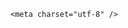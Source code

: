 <!DOCTYPE html>
<html lang="zh-CN">

<head>
    
<title>9岁女孩被三角尺打碎头骨，涉事老师已获刑5年，女孩母亲为何坚决申请再审？_腾讯新闻</title>
<meta name="keywords" content="三角尺,头骨,老师,女孩,女儿,孩子,涉事,班主任">
<meta name="description" content="长沙女童刘某辰被老师用三角尺砸伤案持续引发关注。11月27日，湖南长沙市岳麓区人民法院依法对涉事教师宋雨明故意伤害案一审公开宣判，以故意伤害罪判处被告人宋雨明有期徒刑五年，禁止其从事密切接触未成年人的工作；同时驳回附带民事诉讼原告人刘某辰的附带民事诉讼请求。刘某辰父亲告诉南都记者，他对判决不服，申请抗诉...">
<meta name="author" content="腾讯网">
<meta name="copyright" content="Copyright 1998 - 2025 Tencent. All Rights Reserved">
<meta property="og:type" content="news" />

<meta property="og:title" content="9岁女孩被三角尺打碎头骨，涉事老师已获刑5年，女孩母亲为何坚决申请再审？_腾讯新闻" />
<meta property="og:description" content="长沙女童刘某辰被老师用三角尺砸伤案持续引发关注。11月27日，湖南长沙市岳麓区人民法院依法对涉事教师宋雨明故意伤害案一审公开宣判，以故意伤害罪判处被告人宋雨明有期徒刑五年，禁止其从事密切接触未成年人的工作；同时驳回附带民事诉讼原告人刘某辰的附带民事诉讼请求。刘某辰父亲告诉南都记者，他对判决不服，申请抗诉..." />
<meta property="og:url" content="https://news.qq.com/rain/a/20250623Q056IF00" />
<meta property="og:image" content="https://inews.gtimg.com/news_ls/OUH5kPg4BzMJiCBBYizEv0rNWWu7BcJngWascCon-OqbcAA_640330/0" />
<meta property="article:author" content="" />
<meta property="article:published_time" content="2025-06-23 15:00:01" />
<meta property="category" content="" />

    <meta charset="utf-8" />
<meta http-equiv="X-UA-Compatible" content="IE=Edge" />
<meta name="viewport" content="width=device-width, initial-scale=1, shrink-to-fit=no" />
<link rel="dns-prefetch" href="mat1.gtimg.com">
<link rel="dns-prefetch" href="i.news.qq.com">
<link rel="dns-prefetch" href="inews.gtimg.com">
<link rel="shortcut icon" href="https://mat1.gtimg.com/qqcdn/qqindex2021/favicon.ico">
<script nomodule="true" src="https://mat1.gtimg.com/qqcdn/qqindex2021/common-static/20240515201444/core3-37-1.min.js"></script>
<script>
  try {
    if (!window.IntersectionObserver) {
      var observerScript = document.createElement('script');
      observerScript.src = "https://mat1.gtimg.com/qqcdn/qqindex2021/common-static/20241024141058/intersection-observer-polyfill.js";
      document.head.appendChild(observerScript);
    }
  } catch (error) {}
</script>

<script>
  try {
    if (!Element.prototype.scrollTo) {
      var scrollScript = document.createElement('script');
      scrollScript.src = "https://mat1.gtimg.com/qqcdn/qqindex2021/common-static/20241025153001/scroll-behavior-polyfill.js";
      document.head.appendChild(scrollScript);
    }
  } catch (error) {}
</script>
<script>
  try {
    if ('scrollRestoration' in window.history) {
      window.history.scrollRestoration = 'manual';
    }
    window.isPcClient = Boolean(window.electron) && (
      window.navigator.userAgent.indexOf('pc-client') > 0 ||
      window.navigator.userAgent.indexOf('TencentNews') > 0
    );
  } catch {}
</script>
<script>
  try {
    if (window.isPcClient) {
      var bodyStyle = document.createElement('style');
      bodyStyle.innerText = 'body{ zoom: 0.95 }';
      document.head.appendChild(bodyStyle);
    }
  } catch {}
</script>
<script>
  window.DATA = {"isSensitive":0,"is_deleted":0,"self_declare":{"declare":"个人观点，仅供参考"},"adInfo":{"openAds":1,"openAdsComment":1,"openAdsPhotos":1,"openAdsText":1,"openRelatedNewsAd":1},"atype":232,"card":{"chlid":"22983986","icon":"https://inews.gtimg.com/om_ls/OPBO91JgEbYG-O62jC2hCRA_yoydsA8oEANb87pxgNxKgAA_200200/0","uin":"ecbe89d289b6198c7996f16538ebc224f9","vip_place":"left","msgEntry":1,"update_frequency":"1970-01-01 08:00:00","vip_desc":"腾讯新闻问答课代表官方账号","vip_icon_night":"http://inews.gtimg.com/newsapp_ls/0/14876052067/0","vip_type":"30012","vip_icon":"http://inews.gtimg.com/newsapp_ls/0/14876051701/0","vip_type_new":"30012","cpLevel":2,"chlname":"问答课代表","desc":"腾讯新闻问答课代表，结合当下热点新闻和网友热议，发现好问题，期待好回答。","suid":"8QMc339d5IQeuTzY5QN3","liveInfo":{}},"content":null,"final_declare":["个人观点，仅供参考"],"shareDesc":"腾讯新闻","all_long_pic":1,"commentid":"","question_id":"","already_answer":false,"time":"2025-06-23 14:30:19","categoryrray":{"category_id":"229","sub_category_id":"2044"},"likeInfo":0,"remarks":"","ret":0,"surl":"https://view.inews.qq.com/a/20250623Q056IF00","closeCommentBanner":0,"iNewsRecommendLevel":1,"questionInfo":{"abstract":"","id":"20250623Q056IF00","longtitle":"9岁女孩被打碎头骨，涉事老师已获刑5年，女孩母亲为何申请再审？","question_short_title":"9岁女孩被三角尺打碎头骨，涉事老师已获刑5年，女孩母亲为何坚决申请再审？","relate_extend_infos":[{"thumbnails_qqnews":["https://inews.gtimg.com/news_ls/OyVtHo9YmKfiaZUy-cUed8sMwTUgXqb0AFNeI1gHuLW-MAA_294195/0"],"title":"被三角尺砸伤的长沙女童父亲回应涉事老师获刑5年：申请抗诉","url":"https://view.inews.qq.com/a/20241127A05PWX00","abstract":"长沙女童刘某辰被老师用三角尺砸伤案持续引发关注。11月27日，湖南长沙市岳麓区人民法院依法对涉事教师宋雨明故意伤害案一审公开宣判，以故意伤害罪判处被告人宋雨明有期徒刑五年，禁止其从事密切接触未成年人的工作；同时驳回附带民事诉讼原告人刘某辰的附带民事诉讼请求。刘某辰父亲告诉南都记者，他对判决不服，申请抗诉...","articletype":"0","id":"20241127A05PWX00","longtitle":"被三角尺砸伤的长沙女童父亲回应涉事老师获刑5年：申请抗诉","picShowType":"90092"}],"thumbnails_qqnews":["https://inews.gtimg.com/om_ls/O0zWXNF5VEXdmvKxdio3zNBmdVKcnpUMUbgTHrNDuz1PIAA_294195/0"],"title":"9岁女孩被三角尺打碎头骨，涉事老师已获刑5年，女孩母亲为何坚决申请再审？","url":"http://view.inews.qq.com/a/20250623Q056IF00"},"emojiRelatedSwitch":1,"news_update_time":1750666434,"FadCid":"","abstract":"","ai_switch":true,"attribute":{},"copyright_share":"本文来自腾讯新闻客户端创作者，不代表腾讯新闻的观点和立场。","safe_cntl":{"close_all_rel":0,"close_global_news_sis":0,"close_relate_thing":0,"close_share_pull":0,"emoticon_comment_mode":0,"close_all_favorite":0,"close_all_emoticon_comment":0,"close_comment_dislike":0,"close_all_ad":0},"url":"https://view.inews.qq.com/a/20250623Q056IF00","article_category":"229","disableDeclare":1,"emojiSwitch":1,"forbidCommentUpDown":0,"id":"20250623Q056IF00","shareImg":"https://inews.gtimg.com/om_ls/O0zWXNF5VEXdmvKxdio3zNBmdVKcnpUMUbgTHrNDuz1PIAA_870492/0","title":"9岁女孩被三角尺打碎头骨，涉事老师已获刑5年，女孩母亲为何坚决申请再审？","content_words_num":33,"copyright_wording_share":"免责声明","enableDiffusion":1,"extra_property":{"FeedbackDetailDisableInsert":1,"zanSkinType":""},"news_app_recommend_status":4,"channelEntryJumpType":1,"detail_entry":{"is_orignal":1,"orignal_entry":1},"intro":"","relate_extend_infos":{"url":"http://view.inews.qq.com/a/20241127A05PWX00","abstract":"长沙女童刘某辰被老师用三角尺砸伤案持续引发关注。11月27日，湖南长沙市岳麓区人民法院依法对涉事教师宋雨明故意伤害案一审公开宣判，以故意伤害罪判处被告人宋雨明有期徒刑五年，禁止其从事密切接触未成年人的工作；同时驳回附带民事诉讼原告人刘某辰的附带民事诉讼请求。刘某辰父亲告诉南都记者，他对判决不服，申请抗诉...","id":"20241127A05PWX00","imgURL":"https://inews.gtimg.com/news_ls/OyVtHo9YmKfiaZUy-cUed8sMwTUgXqb0AFNeI1gHuLW-MAA_640330/0","imgURLSmall":"https://inews.gtimg.com/news_ls/OyVtHo9YmKfiaZUy-cUed8sMwTUgXqb0AFNeI1gHuLW-MAA_150120/0","longTitle":"被三角尺砸伤的长沙女童父亲回应涉事老师获刑5年：申请抗诉","title":"被三角尺砸伤的长沙女童父亲回应涉事老师获刑5年：申请抗诉"},"answer_num":1,"cms_id":"20250623Q056IF00","articleId":"20250623Q058WJ00","article_type":232,"tags":"","desc":"长沙女童刘某辰被老师用三角尺砸伤案持续引发关注。11月27日，湖南长沙市岳麓区人民法院依法对涉事教师宋雨明故意伤害案一审公开宣判，以故意伤害罪判处被告人宋雨明有期徒刑五年，禁止其从事密切接触未成年人的工作；同时驳回附带民事诉讼原告人刘某辰的附带民事诉讼请求。刘某辰父亲告诉南都记者，他对判决不服，申请抗诉...","videoArr":[]};
</script>
<script>
  window.channelInfo = {"channelConfig":{"channelNav":[{"_auto_id":"1","active_alien_img":"","alien_img":"","channel_id":"news_news_home","is_local":"0","link":"https://www.qq.com","name_cn":"首页","name_en":"home"},{"_auto_id":"2","active_alien_img":"","alien_img":"","channel_id":"news_news_top","is_local":"0","link":"","name_cn":"要闻","name_en":"news"},{"_auto_id":"4","active_alien_img":"","alien_img":"","channel_id":"news_news_bj","is_local":"1","link":"","name_cn":"北京","name_en":"bj"},{"_auto_id":"5","active_alien_img":"","alien_img":"","channel_id":"news_news_tech","is_local":"0","link":"","name_cn":"科技","name_en":"tech"},{"_auto_id":"6","active_alien_img":"","alien_img":"","channel_id":"news_news_edu","is_local":"0","link":"","name_cn":"教育","name_en":"edu"},{"_auto_id":"7","active_alien_img":"https://inews.gtimg.com/newsapp_bt/0/06091154503_335/0","alien_img":"https://inews.gtimg.com/newsapp_bt/0/06091154503_335/0","channel_id":"news_news_download","is_local":"0","link":"https://news.qq.com/mobile/","name_cn":"电脑版","name_en":"https://news.qq.com/mobile/"},{"_auto_id":"8","active_alien_img":"","alien_img":"","channel_id":"tv","is_local":"0","link":"https://v.qq.com/channel/tv/?ptag=qqnews","name_cn":"电视剧","name_en":"tv"},{"_auto_id":"9","active_alien_img":"","alien_img":"","channel_id":"news_news_finance","is_local":"0","link":"","name_cn":"财经","name_en":"finance"},{"_auto_id":"10","active_alien_img":"","alien_img":"","channel_id":"news_news_qa","is_local":"0","link":"","name_cn":"热问","name_en":"qa"},{"_auto_id":"11","active_alien_img":"","alien_img":"","channel_id":"news_news_ent","is_local":"0","link":"","name_cn":"娱乐","name_en":"ent"},{"_auto_id":"13","active_alien_img":"","alien_img":"","channel_id":"variety","is_local":"0","link":"https://v.qq.com/channel/variety/?ptag=qqnews","name_cn":"综艺","name_en":"variety"},{"_auto_id":"14","active_alien_img":"","alien_img":"","channel_id":"news_news_sports","is_local":"0","link":"","name_cn":"体育","name_en":"sports"},{"_auto_id":"15","active_alien_img":"","alien_img":"","channel_id":"news_news_nba","is_local":"0","link":"","name_cn":"NBA","name_en":"nba"},{"_auto_id":"16","active_alien_img":"","alien_img":"","channel_id":"news_news_world","is_local":"0","link":"","name_cn":"国际","name_en":"world"},{"_auto_id":"17","active_alien_img":"","alien_img":"","channel_id":"news_news_mil","is_local":"0","link":"","name_cn":"军事","name_en":"milite"},{"_auto_id":"18","active_alien_img":"","alien_img":"","channel_id":"news_news_auto","is_local":"0","link":"","name_cn":"汽车","name_en":"auto"},{"_auto_id":"19","active_alien_img":"","alien_img":"","channel_id":"news_news_house","is_local":"0","link":"","name_cn":"房产","name_en":"house"},{"_auto_id":"20","active_alien_img":"","alien_img":"","channel_id":"news_news_antip","is_local":"0","link":"","name_cn":"健康","name_en":"health"},{"_auto_id":"21","active_alien_img":"","alien_img":"","channel_id":"news_news_video","is_local":"0","link":"","name_cn":"视频","name_en":"video"},{"_auto_id":"22","active_alien_img":"","alien_img":"","channel_id":"news_news_game","is_local":"0","link":"","name_cn":"游戏","name_en":"games"},{"_auto_id":"24","active_alien_img":"","alien_img":"","channel_id":"news_news_nchupin","is_local":"0","link":"","name_cn":"眼界","name_en":"chupin"},{"_auto_id":"25","active_alien_img":"","alien_img":"","channel_id":"news_news_football","is_local":"0","link":"","name_cn":"足球","name_en":"football"},{"_auto_id":"26","active_alien_img":"","alien_img":"","channel_id":"news_news_kepu","is_local":"0","link":"","name_cn":"科学","name_en":"kepu"},{"_auto_id":"28","active_alien_img":"","alien_img":"","channel_id":"news_news_digi","is_local":"0","link":"","name_cn":"数码","name_en":"digi"},{"_auto_id":"31","active_alien_img":"","alien_img":"","channel_id":"ymzx","is_local":"0","link":"https://gamer.qq.com/v2/cloudgame/game/96897?ichannel=txxwpc0Ftxxwpc1","name_cn":"元梦之星","name_en":"news_news_ymzx"},{"_auto_id":"32","active_alien_img":"","alien_img":"","channel_id":"movie","is_local":"0","link":"https://v.qq.com/channel/movie/?ptag=qqnews","name_cn":"电影","name_en":"movie"},{"_auto_id":"34","active_alien_img":"","alien_img":"","channel_id":"news_news_esport","is_local":"0","link":"","name_cn":"电竞","name_en":"esport"},{"_auto_id":"35","active_alien_img":"","alien_img":"","channel_id":"news_news_history","is_local":"0","link":"","name_cn":"历史","name_en":"history"},{"_auto_id":"36","active_alien_img":"","alien_img":"","channel_id":"news_news_baby","is_local":"0","link":"","name_cn":"育儿","name_en":"baby"},{"_auto_id":"37","active_alien_img":"","alien_img":"","channel_id":"hbjy","is_local":"0","link":"https://gp.qq.com/act/a20250421mnqlx/news.shtml","name_cn":"和平精英","name_en":"news_news_hbjy"},{"_auto_id":"38","active_alien_img":"","alien_img":"","channel_id":"cloud_gamer","is_local":"0","link":"https://gamer.qq.com/?ichannel=txxwpc0Ftxxwpc1","name_cn":"云游戏","name_en":"cloud_gamer"},{"_auto_id":"39","active_alien_img":"","alien_img":"","channel_id":"news_news_lic","is_local":"0","link":"","name_cn":"理财","name_en":"finance_licai"},{"_auto_id":"40","active_alien_img":"","alien_img":"","channel_id":"news_news_istock","is_local":"0","link":"","name_cn":"股票","name_en":"finance_stock"},{"_auto_id":"41","active_alien_img":"","alien_img":"","channel_id":"ren_min_shi_pin","is_local":"0","link":"https://news.qq.com/omn/author/8QMd3Hld74cbujbY?tab=om_video","name_cn":"人民视频","name_en":"ren_min_shi_pin"},{"_auto_id":"42","active_alien_img":"","alien_img":"","channel_id":"news_news_weather","is_local":"0","link":"https://tianqi.qq.com/index.htm","name_cn":"天气","name_en":"weather"}]}};
</script>
<script>
  window.articleConfig = {"rightConfig":[{"_auto_id":"1","category_key":"default","modules":"{\"moduleList\":[{\"title\":\"精选视频\",\"id\":\"video_album\",\"videoType\":\"tag\",\"videoId\":\"aUepxrtchGM=\"},{\"title\":\"下载条\",\"id\":\"download_banner\",\"isSticky\":1},{\"title\":\"热点榜\",\"id\":\"hot_rank_list\",\"isSticky\":1},{\"title\":\"广告推广\",\"id\":\"ssp_ad_module\",\"category\":\"ad_ssp\",\"loid\":\"109\",\"isSticky\":1}]}"}],"tonglanAdConfig":[],"bottomConfig":[],"videoAdConfig":[],"rightGameConfig":[]};
</script>
<script src="https://mat1.gtimg.com/www/js/emonitor/custom_ed041a23.js" charset="utf-8"></script>
<script>
  try {
    function ignoreBrowsers() {
      var userAgent = window.navigator.userAgent || '';
      return [
        /(googlebot|bingbot|yandex|twitterbot|facebookexternalhit|rogerbot|linkedinbot|embedly|quora link preview|showyoubot|outbrain|pinterest\/0\.|pinterestbot|slackbot|vkShare|W3C_Validator|whatsapp|petalbot|applebot|mpcrawler|spider)/i,
      ].some(function(element) {
        return element.test(userAgent);
      });
    }
    function ignoreErrors(errDesc) {
      if (!errDesc) {
        return false;
      }
      return [
        "chrome-extension",
      ].some(function (element) {
        return errDesc.indexOf(element) > -1;
      });
    }
    window.emonitorIns = emonitor.create({
      name: 'newsqq_quesionArticle',
      atta: {
        name: 'newsqq',
      },
      mode: '007',
      cdn: {
        sampling: 0.01,
      },
      onBeforeSend: function(data) {
        try {
          if (ignoreBrowsers()) {
            return false;
          }
          var emonitorCgiHost = data.source.cgihost;
          var emonitorHttpCode = String(data.source.httpcode);
          if (  emonitorHttpCode === '0' && (emonitorCgiHost === 'op.ssp.qq.com' || emonitorCgiHost === 'news.ssp.qq.com' )) {
            return false;
          }
          if (data.type === 'cgi' && ['i.news.qq.com', 'otheve.beacon.qq.com', 'op.ssp.qq.com', 'n.ssp.qq.com', 'news.ssp.qq.com', 'vm.gtimg.cn', 'r.inews.qq.com', 'dev.inews.qq.com'].indexOf(emonitorCgiHost) < 0) {
            return false;
          }

          if ((data.type === 'console' || data.type === 'jserror') && ignoreErrors(data.source.err_desc || data.source.err_msg)) {
            return false;
          }
        } catch (err) {
          console.warn(err);
        }
      },
      onMaxTimeOut: function(defaultConfig) {
        var rootDOM = document.getElementById('root');
        if (rootDOM && rootDOM.childNodes && rootDOM.childNodes.length === 0) {
          emonitorIns.config({
            baseUrl: defaultConfig.pecker.error,
          }).send({
            err_type: 'whitescreen',
          });
        }
      }
    });
  } catch (err) {
    console.warn(err);
  }
</script>
<link href="https://mat1.gtimg.com/qqcdn/qqindex2021/common-static/hel/qqnews-pc-dc_20250621073852/static/css/qa.css" rel="stylesheet">

<script>window.__HEL_PRESET_META__={"qqnews-pc-components":{"app":{"id":1366,"name":"qqnews-pc-components","app_group_name":"qqnews-pc-components","proj_ver":{"map":{},"utime":0},"online_version":"qqnews-pc-components_20250618033817","build_version":"qqnews-pc-components_20250621073802","update_at":"2025-06-21T11:38:52.000Z","desc":"set by [init], from container [formal.pc.dc.sz100952] worker [0]"},"version":{"sub_app_name":"qqnews-pc-components","sub_app_version":"qqnews-pc-components_20250621073802","src_map":{"webDirPath":"https://mat1.gtimg.com/qqcdn/qqindex2021/common-static/hel/qqnews-pc-components_20250621073802","htmlIndexSrc":"https://mat1.gtimg.com/qqcdn/qqindex2021/common-static/hel/qqnews-pc-components_20250621073802/index.html","extractMode":"all","iframeSrc":"","chunkCssSrcList":["https://mat1.gtimg.com/qqcdn/qqindex2021/common-static/hel/qqnews-pc-components_20250621073802/static/css/index.css"],"chunkJsSrcList":["https://mat1.gtimg.com/qqcdn/qqindex2021/common-static/hel/qqnews-pc-components_20250621073802/static/js/index.js"],"staticCssSrcList":[],"staticJsSrcList":["https://mat1.gtimg.com/qqcdn/qqindex2021/static/20231212123233/react.production.min.js","https://mat1.gtimg.com/qqcdn/qqindex2021/static/20231212123233/react-dom.production.min.js","https://mat1.gtimg.com/qqcdn/qqindex2021/common-static/hel/hel-base-v16.js"],"relativeCssSrcList":[],"relativeJsSrcList":[],"privCssSrcList":[],"srvModSrcList":[],"srvModSrcIndex":"","headAssetList":[{"tag":"staticScript","append":false,"attrs":{"src":"https://mat1.gtimg.com/qqcdn/qqindex2021/static/20231212123233/react.production.min.js"}},{"tag":"staticScript","append":false,"attrs":{"src":"https://mat1.gtimg.com/qqcdn/qqindex2021/static/20231212123233/react-dom.production.min.js"}},{"tag":"staticScript","append":false,"attrs":{"src":"https://mat1.gtimg.com/qqcdn/qqindex2021/common-static/hel/hel-base-v16.js"}},{"tag":"script","append":true,"attrs":{"src":"https://mat1.gtimg.com/qqcdn/qqindex2021/common-static/hel/qqnews-pc-components_20250621073802/static/js/index.js","defer":""}},{"tag":"link","append":true,"attrs":{"href":"https://mat1.gtimg.com/qqcdn/qqindex2021/common-static/hel/qqnews-pc-components_20250621073802/static/css/index.css","rel":"stylesheet"}}],"bodyAssetList":[]},"update_at":"2025-06-21T11:38:52.000Z","create_at":"2025-06-21T11:38:52.000Z","_worker_id":"0","_is_backup":true}}}</script>
<script>window.__VIEW_PATH__="question.ejs";</script>
</head>

<body id="dc-question-body">
  <div id="root"></div>
    <iframe style="display: none;" src="https://i.news.qq.com/web_backend/getWebPacUid"></iframe>
<script src="https://mat1.gtimg.com/qqcdn/qqindex2021/common-static/20240805160928/react.production.min.js"></script>
<script src="https://mat1.gtimg.com/qqcdn/qqindex2021/common-static/20240805160928/react-dom.production.min.js"></script>
<script src="https://mat1.gtimg.com/qqcdn/qqindex2021/common-static/20241018171503/universal-report.min.js"></script>
<script defer type="text/javascript" src="https://mat1.gtimg.com/qqcdn/qqindex2021/libs/barrier/aria.js?appid=9327b8b06379d9d1728bbfbe2025ef9c" charset="utf-8"></script>
<script defer src="https://t.captcha.qq.com/TCaptcha.js"></script>
<script>document.cookie="hel_err=;path=/;";</script>
<script src="https://mat1.gtimg.com/qqcdn/qqindex2021/common-static/hel/hel-base-v16.js"></script>
<script src="https://mat1.gtimg.com/qqcdn/qqindex2021/common-static/hel/qqnews-pc-hel-entry_20250117174052/static/js/index.js"></script>
<link rel="preload" href="https://mat1.gtimg.com/qqcdn/qqindex2021/common-static/hel/qqnews-pc-dc_20250621073852/static/js/qa.js" as="script">
<link rel="preload" href="https://mat1.gtimg.com/qqcdn/qqindex2021/common-static/hel/qqnews-pc-components_20250621073802/static/js/index.js" as="script">
<script>window.loadProject("https://mat1.gtimg.com/qqcdn/qqindex2021/common-static/hel/qqnews-pc-dc_20250621073852/static/js/qa.js");</script>
<iframe id="videoFrame" style="display: none;" src="https://video.qq.com/cookie/sync_qqnews.html"></iframe>
</body>

</html>
